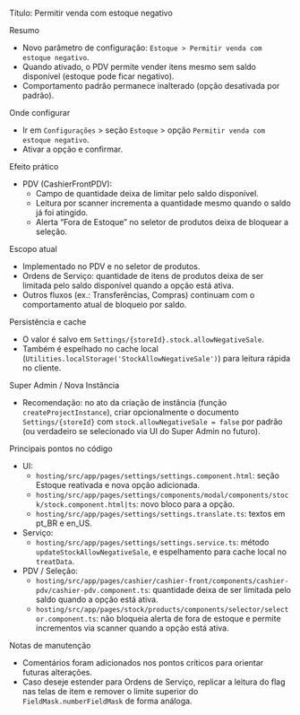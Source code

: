 Título: Permitir venda com estoque negativo

Resumo
- Novo parâmetro de configuração: `Estoque > Permitir venda com estoque negativo`.
- Quando ativado, o PDV permite vender itens mesmo sem saldo disponível (estoque pode ficar negativo).
- Comportamento padrão permanece inalterado (opção desativada por padrão).

Onde configurar
- Ir em `Configurações` > seção `Estoque` > opção `Permitir venda com estoque negativo`.
- Ativar a opção e confirmar.

Efeito prático
- PDV (CashierFrontPDV):
  - Campo de quantidade deixa de limitar pelo saldo disponível.
  - Leitura por scanner incrementa a quantidade mesmo quando o saldo já foi atingido.
  - Alerta “Fora de Estoque” no seletor de produtos deixa de bloquear a seleção.

 Escopo atual
- Implementado no PDV e no seletor de produtos.
- Ordens de Serviço: quantidade de itens de produtos deixa de ser limitada pelo saldo disponível quando a opção está ativa.
- Outros fluxos (ex.: Transferências, Compras) continuam com o comportamento atual de bloqueio por saldo.

Persistência e cache
- O valor é salvo em `Settings/{storeId}.stock.allowNegativeSale`.
- Também é espelhado no cache local (`Utilities.localStorage('StockAllowNegativeSale')`) para leitura rápida no cliente.

Super Admin / Nova Instância
- Recomendação: no ato da criação de instância (função `createProjectInstance`), criar opcionalmente o documento `Settings/{storeId}` com `stock.allowNegativeSale = false` por padrão (ou verdadeiro se selecionado via UI do Super Admin no futuro).

Principais pontos no código
- UI:
  - `hosting/src/app/pages/settings/settings.component.html`: seção Estoque reativada e nova opção adicionada.
  - `hosting/src/app/pages/settings/components/modal/components/stock/stock.component.html|ts`: novo bloco para a opção.
  - `hosting/src/app/pages/settings/settings.translate.ts`: textos em pt_BR e en_US.
- Serviço:
  - `hosting/src/app/pages/settings/settings.service.ts`: método `updateStockAllowNegativeSale`, e espelhamento para cache local no `treatData`.
- PDV / Seleção:
  - `hosting/src/app/pages/cashier/cashier-front/components/cashier-pdv/cashier-pdv.component.ts`: quantidade deixa de ser limitada pelo saldo quando a opção está ativa.
  - `hosting/src/app/pages/stock/products/components/selector/selector.component.ts`: não bloqueia alerta de fora de estoque e permite incrementos via scanner quando a opção está ativa.

Notas de manutenção
- Comentários foram adicionados nos pontos críticos para orientar futuras alterações.
- Caso deseje estender para Ordens de Serviço, replicar a leitura do flag nas telas de item e remover o limite superior do `FieldMask.numberFieldMask` de forma análoga.
